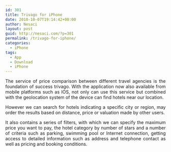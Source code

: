 ```yaml
---
id: 301
title: Trivago for iPhone
date: 2010-10-07T19:14:42+00:00
author: Nesaci
layout: post
guid: http://nesaci.com/?p=301
permalink: /trivago-for-iphone/
categories:
  - iPhone
tags:
  - App
  - Download
  - iPhone
---
```

<p style="text-align: justify;">
  The service of price comparison between different travel agencies is the foundation of success trivago. With the application now also available from mobile platforms such as IOS, not only can use this service but combined with the geolocation system of the device can find hotels near our location.
</p>

<p style="text-align: justify;">
  However we can search for hotels indicating a specific city or region, may order the results based on distance, price or valuation made by other users.
</p>

<p style="text-align: justify;">
  It also contains a series of filters, with which we can specify the maximum price you want to pay, the hotel category by number of stars and a number of criteria such as parking, swimming pool or Internet connection, getting access to detailed information such as address and telephone contact as well as pricing and booking conditions.
</p>